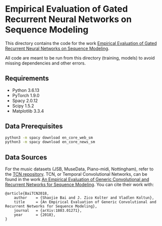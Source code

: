 # Empirical Evaluation of Gated Recurrent Neural Networks on Sequence Modeling

This directory contains the code for the work [Empirical Evaluation of Gated Recurrent Neural Networks on Sequence Modeling](https://arxiv.org/abs/1412.3555).

All code are meant to be run from this directory (training, models) to avoid missing dependencies and other errors.

## Requirements
* Python 3.6.13
* PyTorch 1.9.0
* Spacy 2.0.12
* Scipy 1.5.2
* Matplotlib 3.3.4

## Data Prerequisites
```bash
python3 -m spacy download en_core_web_sm
python3 -m spacy download en_core_news_sm
```

## Data Sources
For the music datasets (JSB, MuseData, Piano-midi, Nottingham), refer to the [TCN repository](https://github.com/locuslab/TCN/tree/master/TCN/poly_music). TCN, or Temporal Convolutional Networks, can be found in the work [An Empirical Evaluation of Generic Convolutional and Recurrent Networks for Sequence Modeling](https://arxiv.org/abs/1803.01271). You can cite their work with:

```
@article{BaiTCN2018,
	author    = {Shaojie Bai and J. Zico Kolter and Vladlen Koltun},
	title     = {An Empirical Evaluation of Generic Convolutional and Recurrent Networks for Sequence Modeling},
	journal   = {arXiv:1803.01271},
	year      = {2018},
}
```
